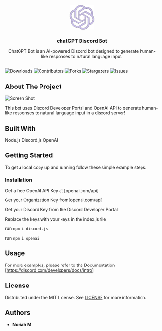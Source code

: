 <br/>
<p align="center">
  <a href="https://github.com/NoriahM/chatGPT-Discord-Bot">
    <img src="Images/logo.png" alt="Logo" width="80" height="80">
  </a>

  <h3 align="center">chatGPT Discord Bot </h3>

  <p align="center">
    ChatGPT Bot is an AI-powered Discord bot designed to generate human-like responses to natural language input.
    <br/>
    <br/>
  </p>
</p>

![Downloads](https://img.shields.io/github/downloads/NoriahM/chatGPT-Discord-Bot/total) ![Contributors](https://img.shields.io/github/contributors/NoriahM/chatGPT-Discord-Bot?color=dark-green) ![Forks](https://img.shields.io/github/forks/NoriahM/chatGPT-Discord-Bot?style=social) ![Stargazers](https://img.shields.io/github/stars/NoriahM/chatGPT-Discord-Bot?style=social) ![Issues](https://img.shields.io/github/issues/NoriahM/chatGPT-Discord-Bot) 

## About The Project

![Screen Shot](images/screenshot.png)

This bot uses Discord Developer Portal and OpenAI API to generate human-like responses to natural language input in a discord server!

## Built With

Node.js
Discord.js
OpenAI

## Getting Started

To get a local copy up and running follow these simple example steps.

### Installation

Get a free OpenAI API Key at [openai.com/api]

Get your Organization Key from[openai.com/api]

Get your Discord Key from the Discord Developer Portal

Replace the keys with your keys in the index.js file

run `npm i discord.js`

run `npm i openai`



## Usage

For more examples, please refer to the Documentation [https://discord.com/developers/docs/intro]


## License

Distributed under the MIT License. See [LICENSE](https://github.com/NoriahM/chatGPT-Discord-Bot/blob/main/LICENSE.md) for more information.

## Authors

* **Noriah M** 


